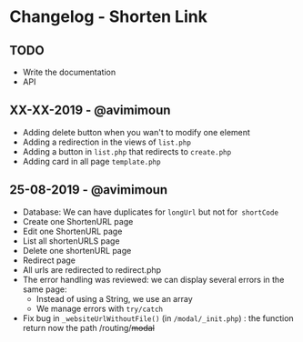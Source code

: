 # Changelog - Shorten Link

## TODO

* Write the documentation
* API

## XX-XX-2019 - @avimimoun

* Adding delete button when you wan't to modify one element
* Adding a redirection in the views of `list.php`
* Adding a button in `list.php` that redirects to `create.php`
* Adding card in all page `template.php`

## 25-08-2019 - @avimimoun

* Database: We can have duplicates for `longUrl` but not for` shortCode`
* Create one ShortenURL page
* Edit one ShortenURL page
* List all shortenURLS page
* Delete one shortenURL page
* Redirect page
* All urls are redirected to redirect.php
* The error handling was reviewed: we can display several errors in the same page:
  * Instead of using a String, we use an array
  * We manage errors with `try/catch`
* Fix bug in `_websiteUrlWithoutFile()` (in `/modal/_init.php`) : the function return now the path /routing/~~modal~~
